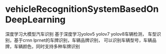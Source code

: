 # vehicleRecognitionSystemBasedOnDeepLearning
深度学习大模型汽车识别
基于深度学习yolov5 yolov7 yolov8车辆检测，
车型识别，基于crnn lprnet的车牌识别，车辆品牌识别，
可以识别车辆型号，车辆品牌，车辆颜色，同时支持多种车牌识别

